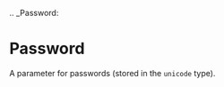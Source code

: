 [//]: # (THE CONTENT BELOW IS GENERATED. DO NOT EDIT.)
.. _Password:

# Password
[//]: # (ADD YOUR NOTES BELOW. THESE WILL BE PICKED EVERY TIME THE DOCS ARE REGENERATED. //end)
A parameter for passwords (stored in the ``unicode`` type).